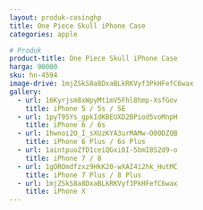 ```yaml
---
layout: produk-casinghp
title: One Piece Skull iPhone Case
categories: apple

# Produk
product-title: One Piece Skull iPhone Case
harga: 90000
sku: hn-4594
image-drive: 1mjZSkS8a8DxaBLkRKVyf3PkHFefC6wax
gallery:
  - url: 16Kyrjsm8xWpyMt1mV5Fhl8hmp-XsfGov
    title: iPhone 5 / 5s / SE
  - url: 1pyT9SYs_gpkIdKBEUXD2BPiod5voMnpH
    title: iPhone 6 / 6s
  - url: 1hwnoi2O_I_sXUzKYA3urMAMw-O00DZQB
    title: iPhone 6 Plus / 6s Plus
  - url: 1aintpuoZfD1ceiQGxi0I-5bmI8S2d9-o
    title: iPhone 7 / 8
  - url: 1gOROmdfzxz9HkK20-wXAI4i2hk_HutMC
    title: iPhone 7 Plus / 8 Plus
  - url: 1mjZSkS8a8DxaBLkRKVyf3PkHFefC6wax
    title: iPhone X
---
```

